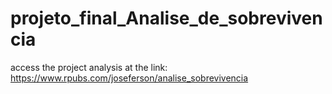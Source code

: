 # projeto_final_Analise_de_sobrevivencia

access the project analysis at the link:  https://www.rpubs.com/joseferson/analise_sobrevivencia
